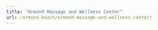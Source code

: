 ```yaml
---
title: "Ormond Massage and Wellness Center"
url: /ormond-beach/ormond-massage-and-wellness-center/
---
```

